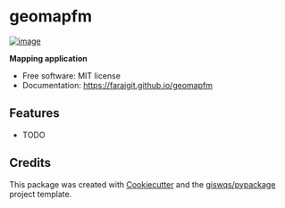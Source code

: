 # geomapfm


[![image](https://img.shields.io/pypi/v/geomapfm.svg)](https://pypi.python.org/pypi/geomapfm)


**Mapping application**


-   Free software: MIT license
-   Documentation: https://faraigit.github.io/geomapfm
    

## Features

-   TODO

## Credits

This package was created with [Cookiecutter](https://github.com/cookiecutter/cookiecutter) and the [giswqs/pypackage](https://github.com/giswqs/pypackage) project template.

